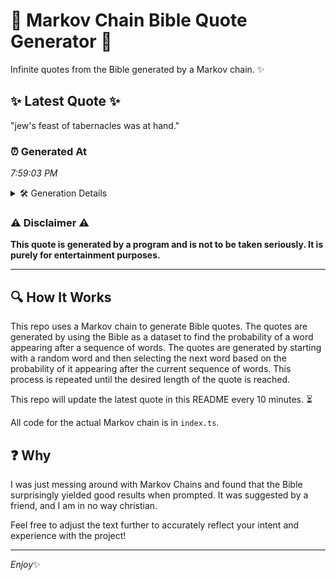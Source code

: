 # 📖 Markov Chain Bible Quote Generator 📖

Infinite quotes from the Bible generated by a Markov chain. ✨

## ✨ Latest Quote ✨
"jew's feast of tabernacles was at hand."

### ⏰ Generated At
*7:59:03 PM*

<details>
    <summary>🛠️ Generation Details</summary>
    <p>
        <strong>🌱 Seed:</strong> jew's<br>
        <strong>🔄 Iterations:</strong> 6<br>
        <strong>📜 Context History:</strong><br>[ jew's ]: feast<br>[ jew's, feast ]: of<br>[ jew's, feast, of ]: tabernacles<br>[ jew's, feast, of, tabernacles ]: was<br>[ jew's, feast, of, tabernacles, was ]: at<br>[ jew's, feast, of, tabernacles, was, at ]: hand.<br>
    </p>
</details>

### ⚠️ Disclaimer ⚠️
**This quote is generated by a program and is not to be taken seriously. It is purely for entertainment purposes.**

---

## 🔍 How It Works

This repo uses a Markov chain to generate Bible quotes. The quotes are generated by using the Bible as a dataset to find the probability of a word appearing after a sequence of words. The quotes are generated by starting with a random word and then selecting the next word based on the probability of it appearing after the current sequence of words. This process is repeated until the desired length of the quote is reached.

This repo will update the latest quote in this README every 10 minutes. ⏳

All code for the actual Markov chain is in `index.ts`.

## ❓ Why

I was just messing around with Markov Chains and found that the Bible surprisingly yielded good results when prompted. 
It was suggested by a friend, and I am in no way christian.

Feel free to adjust the text further to accurately reflect your intent and experience with the project!

---

*Enjoy*✨

